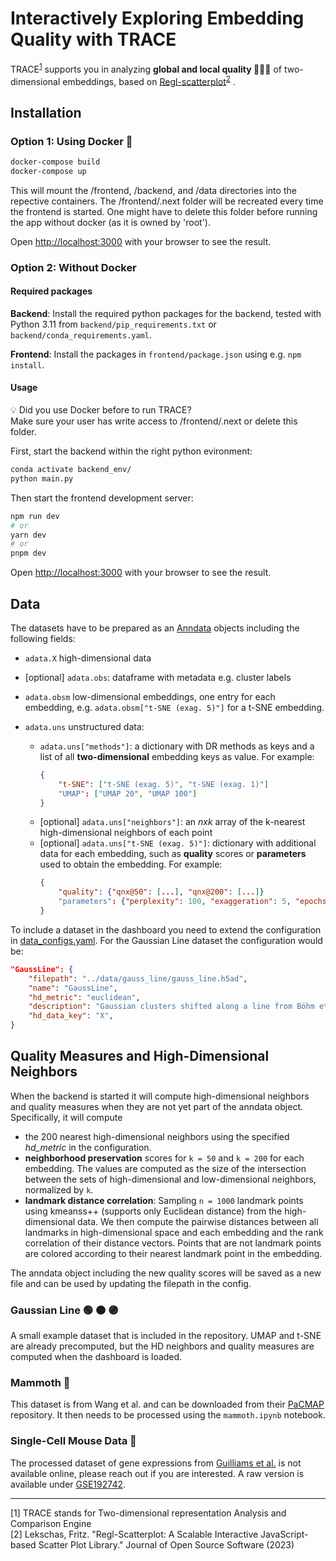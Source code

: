 # Interactively Exploring Embedding Quality with TRACE

TRACE<sup>[1](#trace)</sup> supports you in analyzing **global and local quality 🕵🏽‍♀️** of two-dimensional embeddings, based on [Regl-scatterplot](https://github.com/flekschas/regl-scatterplot)<sup>[2](#regl_citation)</sup> .


## Installation

### Option 1: Using Docker 🐋

```bash
docker-compose build
docker-compose up
```
This will mount the /frontend, /backend, and /data directories into the repective containers.
The /frontend/.next folder will be recreated every time the frontend is started. One might have to delete this folder before running the app without docker (as it is owned by 'root'). 

Open [http://localhost:3000](http://localhost:3000) with your browser to see the result.

### Option 2: Without Docker

#### Required packages
**Backend**: Install the required python packages for the backend, tested with Python 3.11 from `backend/pip_requirements.txt` or `backend/conda_requirements.yaml`. 

**Frontend**: Install the packages in `frontend/package.json` using e.g. `npm install`.


#### Usage

💡 Did you use Docker before to run TRACE?<br />
Make sure your user has write access to /frontend/.next or delete this folder. 

First, start the backend within the right python evironment:
```bash
conda activate backend_env/
python main.py
```

Then start the frontend development server:
```bash
npm run dev
# or
yarn dev
# or
pnpm dev
```
Open [http://localhost:3000](http://localhost:3000) with your browser to see the result.

## Data

The datasets have to be prepared as an [Anndata](https://anndata.readthedocs.io/en/latest/tutorials/notebooks/getting-started.html) objects including the following fields:

* `adata.X` high-dimensional data
* [optional] `adata.obs`: dataframe with metadata e.g. cluster labels
* `adata.obsm` low-dimensional embeddings, one entry for each embedding, e.g. `adata.obsm["t-SNE (exag. 5)"]` for a t-SNE embedding. 
* `adata.uns` unstructured data:

    * `adata.uns["methods"]`: a dictionary with DR methods as keys and a list of all **two-dimensional** embedding keys as value. For example:
        ```json
        {
            "t-SNE": ["t-SNE (exag. 5)", "t-SNE (exag. 1)"]
            "UMAP": ["UMAP 20", "UMAP 100"]
        }
        ```
    * [optional] `adata.uns["neighbors"]`: an _nxk_ array of the k-nearest high-dimensional neighbors of each point
    * [optional] `adata.uns["t-SNE (exag. 5)"]`: dictionary with additional data for each embedding, such as **quality** scores or **parameters** used to obtain the embedding. For example:
        ```json
        {
            "quality": {"qnx@50": [...], "qnx@200": [...]}
            "parameters": {"perplexity": 100, "exaggeration": 5, "epochs": 750}
        }
        ```

To include a dataset in the dashboard you need to extend the configuration in [data_configs.yaml](./backend/data_configs.yaml). For the Gaussian Line dataset the configuration would be:
```json
"GaussLine": {
    "filepath": "../data/gauss_line/gauss_line.h5ad",
    "name": "GaussLine",
    "hd_metric": "euclidean",
    "description": "Gaussian clusters shifted along a line from Böhm et al. (2022)",
    "hd_data_key": "X",
}
```

## Quality Measures and High-Dimensional Neighbors

When the backend is started it will compute high-dimensional neighbors and quality measures when they are not yet part of the anndata object. Specifically, it will compute
* the 200 nearest high-dimensional neighbors using the specified *hd_metric* in the configuration. 
* **neighborhood preservation** scores for `k = 50` and `k = 200` for each embedding. The values are computed as the size of the intersection between the sets of high-dimensional and low-dimensional neighbors, normalized by `k`.
* **landmark distance correlation**: Sampling `n = 1000` landmark points using kmeanss++ (supports only Euclidean distance) from the high-dimensional data. We then compute the pairwise distances between all landmarks in high-dimensional space and each embedding and the rank correlation of their distance vectors. Points that are not landmark points are colored according to their nearest landmark point in the embedding. 

The anndata object including the new quality scores will be saved as a new file and can be used by updating the filepath in the config.

### Gaussian Line 🟢 🟠 🟣
A small example dataset that is included in the repository. UMAP and t-SNE are already precomputed, but the HD neighbors and quality measures are computed when the dashboard is loaded.

### Mammoth 🦣
This dataset is from Wang et al. and can be downloaded from their [PaCMAP](https://github.com/YingfanWang/PaCMAP/blob/master/data/mammoth_3d_50k.json) repository. It then needs to be processed using the `mammoth.ipynb` notebook. 

### Single-Cell Mouse Data 🐁
The processed dataset of gene expressions from [Guilliams et al.](https://pubmed.ncbi.nlm.nih.gov/35021063/) is not available online, please reach out if you are interested. A raw version is available under [GSE192742](https://www.ncbi.nlm.nih.gov/geo/query/acc.cgi?acc=GSE192742).


***

<a name="trace">[1]</a> TRACE stands for Two-dimensional representation Analysis and Comparison Engine<br />
<a name="regl_citation">[2]</a> Lekschas, Fritz. "Regl-Scatterplot: A Scalable Interactive JavaScript-based Scatter Plot Library." Journal of Open Source Software (2023)
